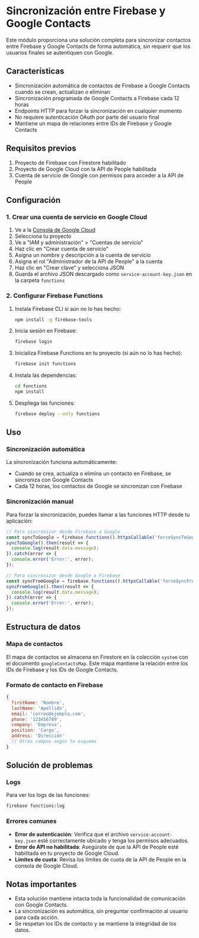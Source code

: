 # Sincronización entre Firebase y Google Contacts

Este módulo proporciona una solución completa para sincronizar contactos entre Firebase y Google Contacts de forma automática, sin requerir que los usuarios finales se autentiquen con Google.

## Características

- Sincronización automática de contactos de Firebase a Google Contacts cuando se crean, actualizan o eliminan
- Sincronización programada de Google Contacts a Firebase cada 12 horas
- Endpoints HTTP para forzar la sincronización en cualquier momento
- No requiere autenticación OAuth por parte del usuario final
- Mantiene un mapa de relaciones entre IDs de Firebase y Google Contacts

## Requisitos previos

1. Proyecto de Firebase con Firestore habilitado
2. Proyecto de Google Cloud con la API de People habilitada
3. Cuenta de servicio de Google con permisos para acceder a la API de People

## Configuración

### 1. Crear una cuenta de servicio en Google Cloud

1. Ve a la [Consola de Google Cloud](https://console.cloud.google.com/)
2. Selecciona tu proyecto
3. Ve a "IAM y administración" > "Cuentas de servicio"
4. Haz clic en "Crear cuenta de servicio"
5. Asigna un nombre y descripción a la cuenta de servicio
6. Asigna el rol "Administrador de la API de People" a la cuenta
7. Haz clic en "Crear clave" y selecciona JSON
8. Guarda el archivo JSON descargado como `service-account-key.json` en la carpeta `functions`

### 2. Configurar Firebase Functions

1. Instala Firebase CLI si aún no lo has hecho:
   ```bash
   npm install -g firebase-tools
   ```

2. Inicia sesión en Firebase:
   ```bash
   firebase login
   ```

3. Inicializa Firebase Functions en tu proyecto (si aún no lo has hecho):
   ```bash
   firebase init functions
   ```

4. Instala las dependencias:
   ```bash
   cd functions
   npm install
   ```

5. Despliega las funciones:
   ```bash
   firebase deploy --only functions
   ```

## Uso

### Sincronización automática

La sincronización funciona automáticamente:

- Cuando se crea, actualiza o elimina un contacto en Firebase, se sincroniza con Google Contacts
- Cada 12 horas, los contactos de Google se sincronizan con Firebase

### Sincronización manual

Para forzar la sincronización, puedes llamar a las funciones HTTP desde tu aplicación:

```javascript
// Para sincronizar desde Firebase a Google
const syncToGoogle = firebase.functions().httpsCallable('forceSyncToGoogle');
syncToGoogle().then(result => {
  console.log(result.data.message);
}).catch(error => {
  console.error('Error:', error);
});

// Para sincronizar desde Google a Firebase
const syncFromGoogle = firebase.functions().httpsCallable('forceSyncFromGoogle');
syncFromGoogle().then(result => {
  console.log(result.data.message);
}).catch(error => {
  console.error('Error:', error);
});
```

## Estructura de datos

### Mapa de contactos

El mapa de contactos se almacena en Firestore en la colección `system` con el documento `googleContactsMap`. Este mapa mantiene la relación entre los IDs de Firebase y los IDs de Google Contacts.

### Formato de contacto en Firebase

```javascript
{
  firstName: 'Nombre',
  lastName: 'Apellido',
  email: 'correo@ejemplo.com',
  phone: '123456789',
  company: 'Empresa',
  position: 'Cargo',
  address: 'Dirección'
  // Otros campos según tu esquema
}
```

## Solución de problemas

### Logs

Para ver los logs de las funciones:

```bash
firebase functions:log
```

### Errores comunes

- **Error de autenticación**: Verifica que el archivo `service-account-key.json` esté correctamente ubicado y tenga los permisos adecuados.
- **Error de API no habilitada**: Asegúrate de que la API de People esté habilitada en tu proyecto de Google Cloud.
- **Límites de cuota**: Revisa los límites de cuota de la API de People en la consola de Google Cloud.

## Notas importantes

- Esta solución mantiene intacta toda la funcionalidad de comunicación con Google Contacts.
- La sincronización es automática, sin preguntar confirmación al usuario para cada acción.
- Se respetan los IDs de contacto y se mantiene la integridad de los datos.
